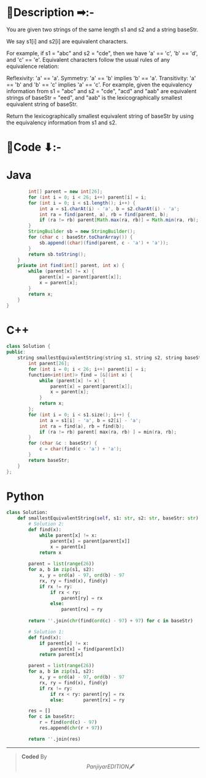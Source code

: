 # 📍Description ➡:-
<!-- Describe your first thoughts on how to solve this problem. -->
You are given two strings of the same length s1 and s2 and a string baseStr.

We say s1[i] and s2[i] are equivalent characters.

For example, if s1 = "abc" and s2 = "cde", then we have 'a' == 'c', 'b' == 'd', and 'c' == 'e'.
Equivalent characters follow the usual rules of any equivalence relation:

Reflexivity: 'a' == 'a'.
Symmetry: 'a' == 'b' implies 'b' == 'a'.
Transitivity: 'a' == 'b' and 'b' == 'c' implies 'a' == 'c'.
For example, given the equivalency information from s1 = "abc" and s2 = "cde", "acd" and "aab" are equivalent strings of baseStr = "eed", and "aab" is the lexicographically smallest equivalent string of baseStr.

Return the lexicographically smallest equivalent string of baseStr by using the equivalency information from s1 and s2.


# 📝Code ⬇:-


# Java
```java []
        int[] parent = new int[26];
        for (int i = 0; i < 26; i++) parent[i] = i;
        for (int i = 0; i < s1.length(); i++) {
            int a = s1.charAt(i) - 'a', b = s2.charAt(i) - 'a';
            int ra = find(parent, a), rb = find(parent, b);
            if (ra != rb) parent[Math.max(ra, rb)] = Math.min(ra, rb);
        }
        StringBuilder sb = new StringBuilder();
        for (char c : baseStr.toCharArray()) {
            sb.append((char)(find(parent, c - 'a') + 'a'));
        }
        return sb.toString();
    }
    private int find(int[] parent, int x) {
        while (parent[x] != x) {
            parent[x] = parent[parent[x]];
            x = parent[x];
        }
        return x;
    }
}

```

# C++
``` cpp []
class Solution {
public:
    string smallestEquivalentString(string s1, string s2, string baseStr) {
        int parent[26];
        for (int i = 0; i < 26; i++) parent[i] = i;
        function<int(int)> find = [&](int x) {
            while (parent[x] != x) {
                parent[x] = parent[parent[x]];
                x = parent[x];
            }
            return x;
        };
        for (int i = 0; i < s1.size(); i++) {
            int a = s1[i] - 'a', b = s2[i] - 'a';
            int ra = find(a), rb = find(b);
            if (ra != rb) parent[ max(ra, rb) ] = min(ra, rb);
        }
        for (char &c : baseStr) {
            c = char(find(c - 'a') + 'a');
        }
        return baseStr;
    }
};
```

# Python
``` python []
class Solution:
    def smallestEquivalentString(self, s1: str, s2: str, baseStr: str) -> str:
        # Solution 2:        
        def find(x):
            while parent[x] != x:
                parent[x] = parent[parent[x]]
                x = parent[x]
            return x
            
        parent = list(range(26))
        for a, b in zip(s1, s2):
            x, y = ord(a) - 97, ord(b) - 97
            rx, ry = find(x), find(y)
            if rx != ry:
                if rx < ry:
                    parent[ry] = rx
                else:
                    parent[rx] = ry
        
        return ''.join(chr(find(ord(c) - 97) + 97) for c in baseStr)

        # Solution 1:
        def find(x):
            if parent[x] != x:
                parent[x] = find(parent[x])
            return parent[x]

        parent = list(range(26))
        for a, b in zip(s1, s2):
            x, y = ord(a) - 97, ord(b) - 97
            rx, ry = find(x), find(y)
            if rx != ry:
                if rx < ry: parent[ry] = rx
                else:       parent[rx] = ry

        res = []
        for c in baseStr:
            r = find(ord(c) - 97)
            res.append(chr(r + 97))

        return ''.join(res)     
```

---

>    **Coded** By $$Panjiyar EDITION 🖋  $$

               

